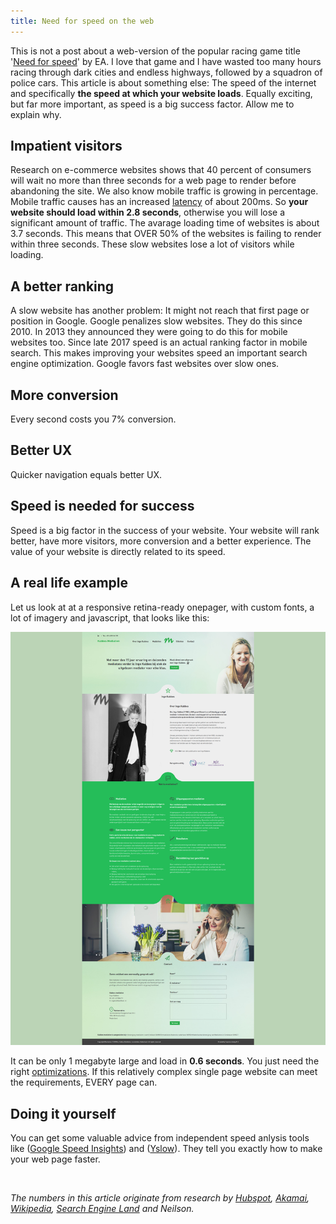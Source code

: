 ```yaml
---
title: Need for speed on the web
---
```


This is not a post about a web-version of the popular racing game title '[Need for speed](https://en.wikipedia.org/wiki/Need_for_Speed)' by EA. I love that game and I have wasted too many hours racing through dark cities and endless highways, followed by a squadron of police cars. This article is about something else: The speed of the internet and specifically **the speed at which your website loads**. Equally exciting, but far more important, as speed is a big success factor. Allow me to explain why.

## Impatient visitors

Research on e-commerce websites shows that 40 percent of consumers will wait no more than three seconds for a web page to render before abandoning the site. We also know mobile traffic is growing in percentage. Mobile traffic causes has an increased [latency](https://www.techopedia.com/definition/8553/network-latency) of about 200ms. So **your website should load within 2.8 seconds**, otherwise you will lose a significant amount of traffic. The avarage loading time of websites is about 3.7 seconds. This means that OVER 50% of the websites is failing to render within three seconds. These slow websites lose a lot of visitors while loading.

## A better ranking

A slow website has another problem: It might not reach that first page or position in Google. Google penalizes slow websites. They do this since 2010. In 2013 they announced they were going to do this for mobile websites too. Since late 2017 speed is an actual ranking factor in mobile search. This makes improving your websites speed an important search engine optimization. Google favors fast websites over slow ones.

## More conversion

Every second costs you 7% conversion.

## Better UX

Quicker navigation equals better UX.

## Speed is needed for success

Speed is a big factor in the success of your website. Your website will rank better, have more visitors, more conversion and a better experience. The value of your website is directly related to its speed.

## A real life example

Let us look at at a responsive retina-ready onepager, with custom fonts, a lot of imagery and javascript, that looks like this:

![](/uploads/speedexample.jpg)

It can be only 1 megabyte large and load in **0.6 seconds**. You just need the right [optimizations](https://gtmetrix.com/reports/pink-fjord.cloudvent.net/trXljyaE). If this relatively complex single page website can meet the requirements, EVERY page can.

## Doing it yourself

You can get some valuable advice from independent speed anlysis tools like ([Google Speed Insights](https://developers.google.com/speed/pagespeed/insights/)) and ([Yslow](http://yslow.org/)). They tell you exactly how to make your web page faster.

&nbsp;

*The numbers in this article originate from research by [Hubspot](https://research.hubspot.com/reports/does-your-website-make-the-grade), [Akamai](https://www.akamai.com/us/en/about/news/press/2009-press/akamai-reveals-2-seconds-as-the-new-threshold-of-acceptability-for-ecommerce-web-page-response-times.jsp), [Wikipedia](https://phabricator.wikimedia.org/phame/live/7/post/83/measuring_wikipedia_page_load_times/), [Search Engine Land](https://searchengineland.com/google-says-page-speed-ranking-factor-use-mobile-page-speed-mobile-sites-upcoming-months-250874) and Neilson.*
